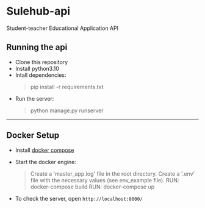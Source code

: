 # Sulehub-api

Student-teacher Educational Application API

## Running the api

- Clone this repository
- Install python3.10
- Intall dependencies:
  > pip install -r requirements.txt
- Run the server:
  > python manage.py runserver

---

## Docker Setup

- Install [docker compose](https://docs.docker.com/compose/install/)
- Start the docker engine:

  > Create a 'master_app.log' file in the root directory.
  > Create a '.env' file with the necessary values (see env_example file).
  > RUN: docker-compose build
  > RUN: docker-compose up

- To check the server, open `http://localhost:8000/`
